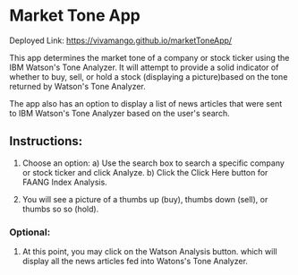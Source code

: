 # Market Tone App

Deployed Link: https://vivamango.github.io/marketToneApp/

This app determines the market tone of a company or stock ticker using the IBM Watson's Tone Analyzer.
It will attempt to provide a solid indicator of whether to buy, sell, or hold a stock (displaying a picture)based on the tone returned by Watson's Tone Analyzer.

The app also has an option to display a list of news articles that were sent to IBM Watson's Tone Analyzer based on the user's search.

## Instructions:

1. Choose an option:
    a) Use the search box to search a specific company or stock ticker and click Analyze.
    b) Click the Click Here button for FAANG Index Analysis.

1. You will see a picture of a thumbs up (buy), thumbs down (sell), or thumbs so so (hold).

### Optional:
1. At this point, you may click on the Watson Analysis button. which will display all the news articles fed into Watons's Tone Analyzer.